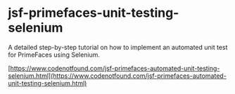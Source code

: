 # jsf-primefaces-unit-testing-selenium

A detailed step-by-step tutorial on how to implement an automated unit test for PrimeFaces using Selenium.

[https://www.codenotfound.com/jsf-primefaces-automated-unit-testing-selenium.html](https://www.codenotfound.com/jsf-primefaces-automated-unit-testing-selenium.html)
